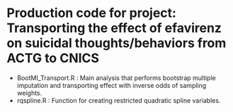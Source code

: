 # Production code for project: Transporting the effect of efavirenz on suicidal thoughts/behaviors from ACTG to CNICS
- BootMI_Transport.R : Main analysis that performs bootstrap multiple imputation and transporting effect with inverse odds of sampling weights.
- rqspline.R : Function for creating restricted quadratic spline variables.
